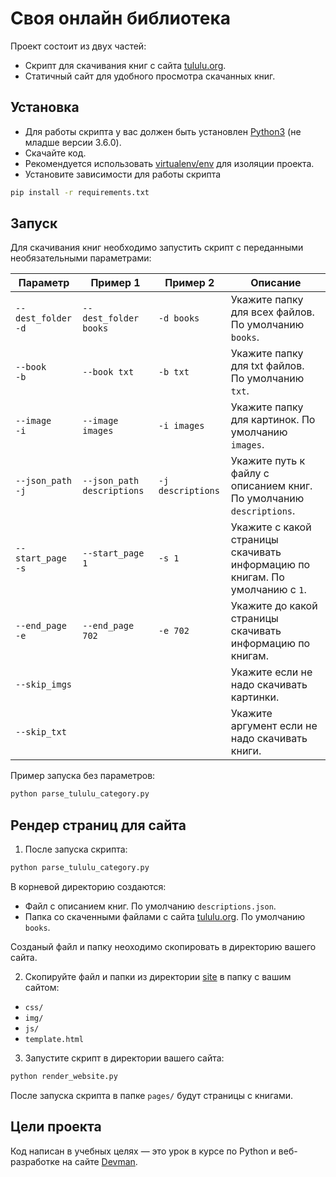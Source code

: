 # Своя онлайн библиотека

Проект состоит из двух частей:

- Скрипт для cкачивания книг с сайта [tululu.org](https://tululu.org/).
- Cтатичный сайт для удобного просмотра скачанных книг.

## Установка

- Для работы скрипта у вас должен быть установлен [Python3](https://www.python.org/downloads/) (не младше версии 3.6.0).
- Скачайте код.
- Рекомендуется использовать [virtualenv/env](https://docs.python.org/3/library/venv.html) для изоляции проекта.
- Установите зависимости для работы скрипта

```bash
pip install -r requirements.txt
```

## Запуск

Для скачивания книг необходимо запустить скрипт с переданными необязательными параметрами:

Параметр | Пример 1 | Пример 2 | Описание
------- | -------- | -------- | --------
`--dest_folder`<br>`-d` | `--dest_folder books` | `-d books` | Укажите папку для всех файлов. По умолчанию `books`.
`--book`<br>`-b` | `--book txt` | `-b txt` | Укажите папку для txt файлов. По умолчанию `txt`.
`--image`<br>`-i` | `--image images` | `-i images` | Укажите папку для картинок. По умолчанию `images`.
`--json_path`<br>`-j` | `--json_path descriptions` | `-j descriptions` | Укажите путь к файлу с описанием книг. По умолчанию `descriptions`.
`--start_page`<br>`-s` | `--start_page 1` | `-s 1` | Укажите с какой страницы скачивать информацию по книгам. По умолчанию c `1`.
`--end_page`<br>`-e` | `--end_page 702` | `-e 702` | Укажите до какой страницы скачивать информацию по книгам.
`--skip_imgs` | | | Укажите если не надо скачивать картинки.
`--skip_txt` | | | Укажите аргумент если не надо скачивать книги.

Пример запуска без параметров:

```sh
python parse_tululu_category.py
```

## Рендер страниц для сайта

1. После запуска скрипта:

```sh
python parse_tululu_category.py
```

В корневой директорию создаются:

- Файл с описанием книг. По умолчанию `descriptions.json`.
- Папка со скаченными файлами с сайта [tululu.org](https://tululu.org/). По умолчанию `books`.

Созданый файл и папку неоходимо скопировать в директорию вашего сайта.

2. Скопируйте файл и папки из директории [site](https://github.com/pooopkaaa/download-books/tree/main/site) в папку с вашим сайтом:

- `css/`
- `img/`
- `js/`
- `template.html`

3. Запустите скрипт в директории вашего сайта:

```sh
python render_website.py
```

После запуска скрипта в папке `pages/` будут страницы с книгами.

## Цели проекта

Код написан в учебных целях — это урок в курсе по Python и веб-разработке на сайте [Devman](https://dvmn.org).